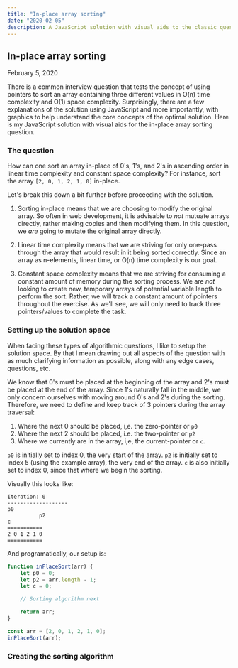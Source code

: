 ```yaml
---
title: "In-place array sorting"
date: "2020-02-05"
description: A JavaScript solution with visual aids to the classic question of sorting an array in-place with linear time complexity and constant space complexity.
---
```


## In-place array sorting

<time datetime="2020-02-05">February 5, 2020</time>

There is a common interview question that tests the concept of using pointers to sort an array containing three different values in O(n) time complexity and O(1) space complexity. Surprisingly, there are a few explanations of the solution using JavaScript and more importantly, with graphics to help understand the core concepts of the optimal solution. Here is my JavaScript solution with visual aids for the in-place array sorting question.

### The question

How can one sort an array in-place of 0's, 1's, and 2's in ascending order in linear time complexity and constant space complexity? For instance, sort the array `[2, 0, 1, 2, 1, 0]` in-place.

Let's break this down a bit further before proceeding with the solution.

1. Sorting in-place means that we are choosing to modify the original array. So often in web development, it is advisable to _not_ mutuate arrays directly, rather making copies and then modifying them. In this question, we _are_ going to mutate the original array directly.

2. Linear time complexity means that we are striving for only one-pass through the array that would result in it being sorted correctly. Since an array as n-elements, linear time, or O(n) time complexity is our goal.

3. Constant space complexity means that we are striving for consuming a constant amount of memory during the sorting process. We are _not_ looking to create new, temporary arrays of potential variable length to perform the sort. Rather, we will track a constant amount of pointers throughout the exercise. As we'll see, we will only need to track three pointers/values to complete the task.

### Setting up the solution space

When facing these types of algorithmic questions, I like to setup the solution space. By that I mean drawing out all aspects of the question with as much clarifying information as possible, along with any edge cases, questions, etc.

We know that 0's must be placed at the beginning of the array and 2's must be placed at the end of the array. Since 1's naturally fall in the middle, we only concern ourselves with moving around 0's and 2's during the sorting. Therefore, we need to define and keep track of 3 pointers during the array traversal:

1. Where the next 0 should be placed, i,e. the zero-pointer or `p0`
2. Where the next 2 should be placed, i.e. the two-pointer or `p2`
3. Where we currently are in the array, i,e, the current-pointer or `c`.

`p0` is initially set to index 0, the very start of the array. `p2` is initially set to index 5 (using the example array), the very end of the array. `c` is also initially set to index 0, since that where we begin the sorting.

Visually this looks like:

```
Iteration: 0
-------------------
p0
          p2
c
===========
2 0 1 2 1 0
===========
```

And programatically, our setup is:

<!-- prettier-ignore -->
```javascript
function inPlaceSort(arr) {
    let p0 = 0;
    let p2 = arr.length - 1;
    let c = 0;

    // Sorting algorithm next

    return arr;
}

const arr = [2, 0, 1, 2, 1, 0];
inPlaceSort(arr);
```

### Creating the sorting algorithm
